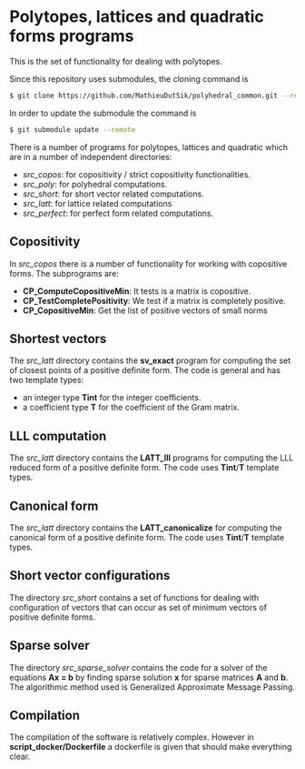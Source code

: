 Polytopes, lattices and quadratic forms programs
================================================

This is the set of functionality for dealing with polytopes.

Since this repository uses submodules, the cloning command is

```sh
$ git clone https://github.com/MathieuDutSik/polyhedral_common.git --recursive
```

In order to update the submodule the command is
```sh
$ git submodule update --remote
```



There is a number of programs for polytopes, lattices and quadratic
which are in a number of independent directories:
  * *src_copos*: for copositivity / strict copositivity functionalities.
  * *src_poly*: for polyhedral computations.
  * *src_short*: for short vector related computations.
  * *src_latt*: for lattice related computations
  * *src_perfect*: for perfect form related computations.


Copositivity
------------

In *src_copos* there is a number of functionality for working with copositive forms.
The subprograms are:
 * **CP_ComputeCopositiveMin**: It tests is a matrix is copositive.
 * **CP_TestCompletePositivity**: We test if a matrix is completely positive.
 * **CP_CopositiveMin**: Get the list of positive vectors of small norms


Shortest vectors
----------------

The *src_latt* directory contains the **sv_exact** program for computing the set of
closest points of a positive definite form. The code is general and has
two template types:
 * an integer type **Tint** for the integer coefficients.
 * a coefficient type **T** for the coefficient of the Gram matrix.


LLL computation
---------------

The *src_latt* directory contains the **LATT_lll** programs for
computing the LLL reduced form of a positive definite form.
The code uses **Tint**/**T** template types.


Canonical form
--------------

The *src_latt* directory contains the **LATT_canonicalize** for computing
the canonical form of a positive definite form.
The code uses **Tint**/**T** template types.


Short vector configurations
---------------------------

The directory *src_short* contains a set of functions for dealing with
configuration of vectors that can occur as set of minimum vectors
of positive definite forms.


Sparse solver
-------------

The directory *src_sparse_solver* contains the code for a solver of the
equations **Ax = b** by finding sparse solution **x** for sparse matrices
**A** and **b**. The algorithmic method used is Generalized Approximate
Message Passing.

Compilation
-----------

The compilation of the software is relatively complex. However in
**script_docker/Dockerfile** a dockerfile is given that should make everything
clear.
